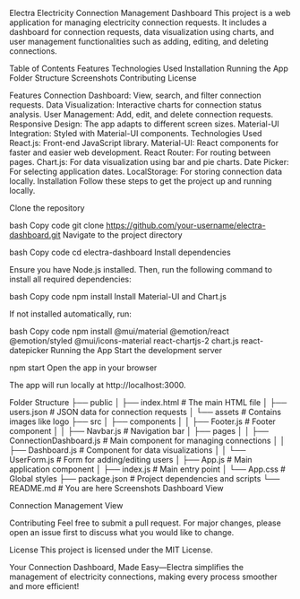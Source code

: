 Electra Electricity Connection Management Dashboard
This project is a web application for managing electricity connection requests. It includes a dashboard for connection requests, data visualization using charts, and user management functionalities such as adding, editing, and deleting connections.

Table of Contents
Features
Technologies Used
Installation
Running the App
Folder Structure
Screenshots
Contributing
License

Features
Connection Dashboard: View, search, and filter connection requests.
Data Visualization: Interactive charts for connection status analysis.
User Management: Add, edit, and delete connection requests.
Responsive Design: The app adapts to different screen sizes.
Material-UI Integration: Styled with Material-UI components.
Technologies Used
React.js: Front-end JavaScript library.
Material-UI: React components for faster and easier web development.
React Router: For routing between pages.
Chart.js: For data visualization using bar and pie charts.
Date Picker: For selecting application dates.
LocalStorage: For storing connection data locally.
Installation
Follow these steps to get the project up and running locally.

Clone the repository

bash
Copy code
git clone https://github.com/your-username/electra-dashboard.git
Navigate to the project directory

bash
Copy code
cd electra-dashboard
Install dependencies

Ensure you have Node.js installed. Then, run the following command to install all required dependencies:

bash
Copy code
npm install
Install Material-UI and Chart.js

If not installed automatically, run:

bash
Copy code
npm install @mui/material @emotion/react @emotion/styled @mui/icons-material react-chartjs-2 chart.js react-datepicker
Running the App
Start the development server

npm start
Open the app in your browser

The app will run locally at http://localhost:3000.

Folder Structure
├── public
│   ├── index.html          # The main HTML file
│   ├── users.json          # JSON data for connection requests
│   └── assets              # Contains images like logo
├── src
│   ├── components
│   │   ├── Footer.js               # Footer component
│   │   ├── Navbar.js               # Navigation bar
│   ├── pages
│   │   ├── ConnectionDashboard.js  # Main component for managing connections
│   │   ├── Dashboard.js            # Component for data visualizations
│   │   └── UserForm.js             # Form for adding/editing users
│   ├── App.js                      # Main application component
│   ├── index.js                    # Main entry point
│   └── App.css                     # Global styles
├── package.json                    # Project dependencies and scripts
└── README.md                       # You are here
Screenshots
Dashboard View


Connection Management View


Contributing
Feel free to submit a pull request. For major changes, please open an issue first to discuss what you would like to change.

License
This project is licensed under the MIT License.

Your Connection Dashboard, Made Easy—Electra simplifies the management of electricity connections, making every process smoother and more efficient!
